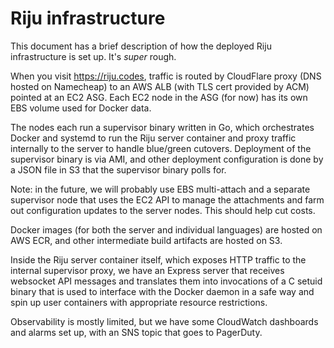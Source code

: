 # Riju infrastructure

This document has a brief description of how the deployed Riju
infrastructure is set up. It's *super* rough.

When you visit <https://riju.codes>, traffic is routed by CloudFlare
proxy (DNS hosted on Namecheap) to an AWS ALB (with TLS cert provided
by ACM) pointed at an EC2 ASG. Each EC2 node in the ASG (for now) has
its own EBS volume used for Docker data.

The nodes each run a supervisor binary written in Go, which
orchestrates Docker and systemd to run the Riju server container and
proxy traffic internally to the server to handle blue/green cutovers.
Deployment of the supervisor binary is via AMI, and other deployment
configuration is done by a JSON file in S3 that the supervisor binary
polls for.

Note: in the future, we will probably use EBS multi-attach and a
separate supervisor node that uses the EC2 API to manage the
attachments and farm out configuration updates to the server nodes.
This should help cut costs.

Docker images (for both the server and individual languages) are
hosted on AWS ECR, and other intermediate build artifacts are hosted
on S3.

Inside the Riju server container itself, which exposes HTTP traffic to
the internal supervisor proxy, we have an Express server that receives
websocket API messages and translates them into invocations of a C
setuid binary that is used to interface with the Docker daemon in a
safe way and spin up user containers with appropriate resource
restrictions.

Observability is mostly limited, but we have some CloudWatch
dashboards and alarms set up, with an SNS topic that goes to
PagerDuty.
